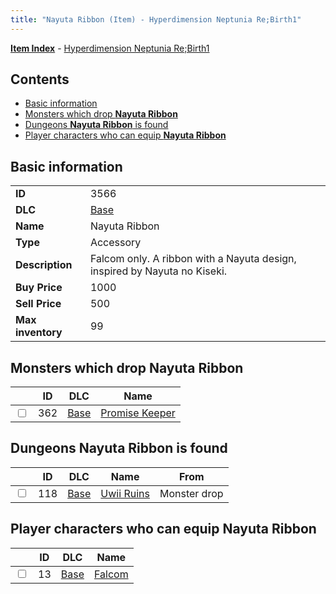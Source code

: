 ```yaml
---
title: "Nayuta Ribbon (Item) - Hyperdimension Neptunia Re;Birth1"
---
```


[**Item Index**](/neptunia/rb1/item/index.html) - [Hyperdimension Neptunia Re;Birth1](/neptunia/rb1)

## Contents

- [Basic information](#basic-information)
- [Monsters which drop **Nayuta Ribbon**](#monsters-which-drop-nayuta-ribbon)
- [Dungeons **Nayuta Ribbon** is found](#dungeons-nayuta-ribbon-is-found)
- [Player characters who can equip **Nayuta Ribbon**](#player-characters-who-can-equip-nayuta-ribbon)

## Basic information

|   |   |
| -- | -- |
| **ID** | 3566 |
| **DLC** | [Base](/neptunia/rb1/dlc/1-base.html) |
| **Name** | Nayuta Ribbon |
| **Type** | Accessory |
| **Description** | Falcom only. A ribbon with a Nayuta design, inspired by Nayuta no Kiseki. |
| **Buy Price** | 1000 |
| **Sell Price** | 500 |
| **Max inventory** | 99 |


## Monsters which drop **Nayuta Ribbon**

|    | ID | DLC | Name |
| -- | -- | --- | ---- |
| <input type="checkbox" id="rb1-monster-1-362" class="trackbox" /> | 362 | [Base](/neptunia/rb1/dlc/1-base.html) | [Promise Keeper](/neptunia/rb1/monster/1-362-promise-keeper.html) |


## Dungeons **Nayuta Ribbon** is found

|    | ID | DLC | Name | From |
| -- | -- | --- | ---- | ---- |
| <input type="checkbox" id="rb1-dungeon-1-118" class="trackbox" /> | 118 | [Base](/neptunia/rb1/dlc/1-base.html) | [Uwii Ruins](/neptunia/rb1/dungeon/1-118-uwii-ruins.html) | Monster drop |


## Player characters who can equip **Nayuta Ribbon**

|    | ID | DLC | Name |
| -- | -- | --- | ---- |
| <input type="checkbox" id="rb1-player-1-13" class="trackbox" /> | 13 | [Base](/neptunia/rb1/dlc/1-base.html) | [Falcom](/neptunia/rb1/player/1-13-falcom.html) |
